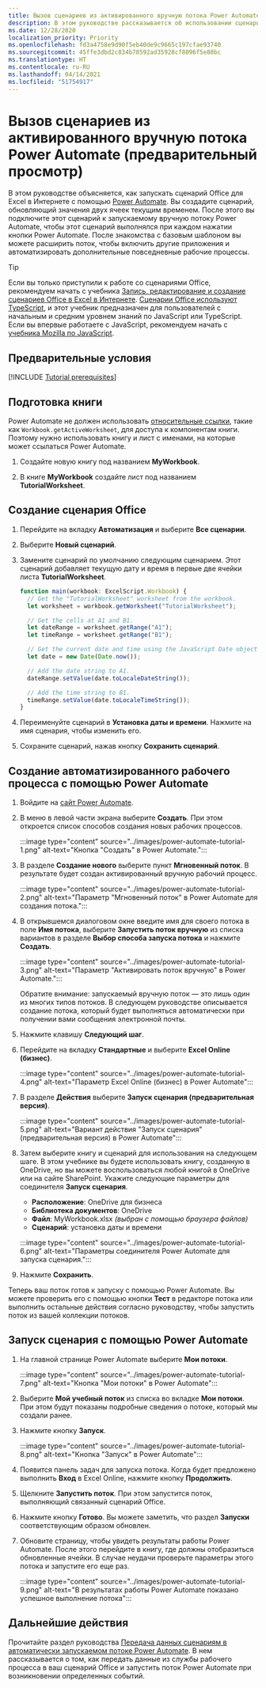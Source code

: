 ```yaml
---
title: Вызов сценариев из активированного вручную потока Power Automate
description: В этом руководстве рассказывается об использовании сценариев Office в Power Automate с помощью триггера с ручным срабатыванием.
ms.date: 12/28/2020
localization_priority: Priority
ms.openlocfilehash: fd3a4758e9d90f5eb40de9c9665c197cfae93740
ms.sourcegitcommit: 45ffe3dbd2c834b78592ad35928cf8096f5e80bc
ms.translationtype: HT
ms.contentlocale: ru-RU
ms.lasthandoff: 04/14/2021
ms.locfileid: "51754917"
---
```

# <a name="call-scripts-from-a-manual-power-automate-flow-preview"></a>Вызов сценариев из активированного вручную потока Power Automate (предварительный просмотр)

В этом руководстве объясняется, как запускать сценарий Office для Excel в Интернете с помощью [Power Automate](https://flow.microsoft.com). Вы создадите сценарий, обновляющий значения двух ячеек текущим временем. После этого вы подключите этот сценарий к запускаемому вручную потоку Power Automate, чтобы этот сценарий выполнялся при каждом нажатии кнопки Power Automate. После знакомства с базовым шаблоном вы можете расширить поток, чтобы включить другие приложения и автоматизировать дополнительные повседневные рабочие процессы.

> [!TIP]
> Если вы только приступили к работе со сценариями Office, рекомендуем начать с учебника [Запись, редактирование и создание сценариев Office в Excel в Интернете](excel-tutorial.md). [Сценарии Office используют TypeScript](../overview/code-editor-environment.md), и этот учебник предназначен для пользователей с начальным и средним уровнем знаний по JavaScript или TypeScript. Если вы впервые работаете с JavaScript, рекомендуем начать с [учебника Mozilla по JavaScript](https://developer.mozilla.org/docs/Web/JavaScript/Guide/Introduction).

## <a name="prerequisites"></a>Предварительные условия

[!INCLUDE [Tutorial prerequisites](../includes/power-automate-tutorial-prerequisites.md)]

## <a name="prepare-the-workbook"></a>Подготовка книги

Power Automate не должен использовать [относительные ссылки](../testing/power-automate-troubleshooting.md#avoid-using-relative-references), такие как `Workbook.getActiveWorksheet`, для доступа к компонентам книги. Поэтому нужно использовать книгу и лист с именами, на которые может ссылаться Power Automate.

1. Создайте новую книгу под названием **MyWorkbook**.

2. В книге **MyWorkbook** создайте лист под названием **TutorialWorksheet**.

## <a name="create-an-office-script"></a>Создание сценария Office

1. Перейдите на вкладку **Автоматизация** и выберите **Все сценарии**.

2. Выберите **Новый сценарий**.

3. Замените сценарий по умолчанию следующим сценарием. Этот сценарий добавляет текущую дату и время в первые две ячейки листа **TutorialWorksheet**.

    ```TypeScript
    function main(workbook: ExcelScript.Workbook) {
      // Get the "TutorialWorksheet" worksheet from the workbook.
      let worksheet = workbook.getWorksheet("TutorialWorksheet");

      // Get the cells at A1 and B1.
      let dateRange = worksheet.getRange("A1");
      let timeRange = worksheet.getRange("B1");

      // Get the current date and time using the JavaScript Date object.
      let date = new Date(Date.now());

      // Add the date string to A1.
      dateRange.setValue(date.toLocaleDateString());

      // Add the time string to B1.
      timeRange.setValue(date.toLocaleTimeString());
    }
    ```

4. Переименуйте сценарий в **Установка даты и времени**. Нажмите на имя сценария, чтобы изменить его.

5. Сохраните сценарий, нажав кнопку **Сохранить сценарий**.

## <a name="create-an-automated-workflow-with-power-automate"></a>Создание автоматизированного рабочего процесса с помощью Power Automate

1. Войдите на [сайт Power Automate](https://flow.microsoft.com).

2. В меню в левой части экрана выберите **Создать**. При этом откроется список способов создания новых рабочих процессов.

    :::image type="content" source="../images/power-automate-tutorial-1.png" alt-text="Кнопка &quot;Создать&quot; в Power Automate.":::

3. В разделе **Создание нового** выберите пункт **Мгновенный поток**. В результате будет создан активированный вручную рабочий процесс.

    :::image type="content" source="../images/power-automate-tutorial-2.png" alt-text="Параметр &quot;Мгновенный поток&quot; в Power Automate для создания потока.":::

4. В открывшемся диалоговом окне введите имя для своего потока в поле **Имя потока**, выберите **Запустить поток вручную** из списка вариантов в разделе **Выбор способа запуска потока** и нажмите **Создать**.

    :::image type="content" source="../images/power-automate-tutorial-3.png" alt-text="Параметр &quot;Активировать поток вручную&quot; в Power Automate.":::

    Обратите внимание: запускаемый вручную поток — это лишь один из многих типов потоков. В следующем руководстве описывается создание потока, который будет выполняться автоматически при получении вами сообщения электронной почты.

5. Нажмите клавишу **Следующий шаг**.

6. Перейдите на вкладку **Стандартные** и выберите **Excel Online (бизнес)**.

    :::image type="content" source="../images/power-automate-tutorial-4.png" alt-text="Параметр Excel Online (бизнес) в Power Automate":::

7. В разделе **Действия** выберите **Запуск сценария (предварительная версия)**.

    :::image type="content" source="../images/power-automate-tutorial-5.png" alt-text="Вариант действия &quot;Запуск сценария&quot; (предварительная версия) в Power Automate":::

8. Затем выберите книгу и сценарий для использования на следующем шаге. В этом учебнике вы будете использовать книгу, созданную в OneDrive, но вы можете воспользоваться любой книгой в OneDrive или на сайте SharePoint. Укажите следующие параметры для соединителя **Запуск сценария**.

    - **Расположение**: OneDrive для бизнеса
    - **Библиотека документов**: OneDrive
    - **Файл**: MyWorkbook.xlsx *(выбран с помощью браузера файлов)*
    - **Сценарий**: установка даты и времени

    :::image type="content" source="../images/power-automate-tutorial-6.png" alt-text="Параметры соединителя Power Automate для запуска сценария.":::

9. Нажмите **Сохранить**.

Теперь ваш поток готов к запуску с помощью Power Automate. Вы можете проверить его с помощью кнопки **Тест** в редакторе потока или выполнить остальные действия согласно руководству, чтобы запустить поток из вашей коллекции потоков.

## <a name="run-the-script-through-power-automate"></a>Запуск сценария с помощью Power Automate

1. На главной странице Power Automate выберите **Мои потоки**.

    :::image type="content" source="../images/power-automate-tutorial-7.png" alt-text="Кнопка &quot;Мои потоки&quot; в Power Automate":::

2. Выберите **Мой учебный поток** из списка во вкладке **Мои потоки**. При этом будут показаны подробные сведения о потоке, который мы создали ранее.

3. Нажмите кнопку **Запуск**.

    :::image type="content" source="../images/power-automate-tutorial-8.png" alt-text="Кнопка &quot;Запуск&quot; в Power Automate":::

4. Появится панель задач для запуска потока. Когда будет предложено выполнить **Вход** в Excel Online, нажмите кнопку **Продолжить**.

5. Щелкните **Запустить поток**. При этом запустится поток, выполняющий связанный сценарий Office.

6. Нажмите кнопку **Готово**. Вы можете заметить, что раздел **Запуски** соответствующим образом обновлен.

7. Обновите страницу, чтобы увидеть результаты работы Power Automate. После этого перейдите в книгу, где должны отобразиться обновленные ячейки. В случае неудачи проверьте параметры этого потока и запустите его еще раз.

    :::image type="content" source="../images/power-automate-tutorial-9.png" alt-text="В результатах работы Power Automate показано успешное выполнение потока":::

## <a name="next-steps"></a>Дальнейшие действия

Прочитайте раздел руководства [Передача данных сценариям в автоматически запускаемом потоке Power Automate](excel-power-automate-trigger.md). В нем рассказывается о том, как передать данные из службы рабочего процесса в ваш сценарий Office и запустить поток Power Automate при возникновении определенных событий.
